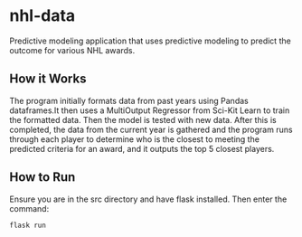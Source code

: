 # nhl-data

Predictive modeling application that uses predictive modeling to predict the outcome for various NHL awards.

## How it Works

The program initially formats data from past years using Pandas dataframes.It then uses a MultiOutput Regressor from Sci-Kit Learn to train the formatted data. Then the model is tested with new data. After this is completed, the data from the current year is gathered and the program runs through each player to determine who is the closest to meeting the predicted criteria for an award, and it outputs the top 5 closest players.

## How to Run

Ensure you are in the src directory and have flask installed. Then enter the command:

```bash
flask run
```